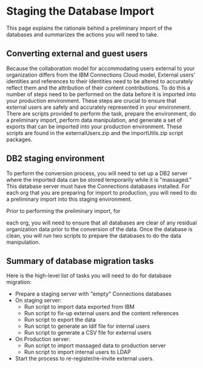 <?xml version="1.0" encoding="UTF-8"?>
<!DOCTYPE task PUBLIC "-//OASIS//DTD DITA Task//EN" "task.dtd">

# Staging the Database Import 

This page explains the rationale behind a preliminary import of the databases and summarizes the actions you will need to take.

## Converting external and guest users

Because the collaboration model for accommodating users external to your organization differs from the IBM Connections Cloud model, External users&#39; identities and references to their identities need to be altered to accurately reflect them and the attribution of their content contributions. To do this a number of steps need to be performed on the data before it is imported into your production environment. These steps are crucial to ensure that external users are safely and accurately represented in your environment. There are scripts provided to perform the task, prepare the environment, do a preliminary import, perform data manipulation, and generate a set of exports that can be imported into your production environment. These scripts are found in the externalUsers.zip and the importUtils.zip script packages.

## DB2 staging environment

To perform the conversion process, you will need to set up a DB2 server where the imported data can be stored temporarily while it is &quot;massaged.&quot; This database server must have the Connections databases installed. For each org that you are preparing for import to production, you will need to do a preliminary import into this staging environment.

Prior to performing the preliminary import, for

each org, you will need to ensure that all databases are clear of any residual organization data prior to the conversion of the data. Once the database is clean, you will run two scripts to prepare the databases to do the data manipulation.

## Summary of database migration tasks

Here is the high-level list of tasks you will need to do for database migration:

- Prepare a staging server with &quot;empty&quot; Connections databases
- On staging server:
  - Run script to import data exported from IBM
  - Run script to fix-up external users and the content references
  - Run script to export the data
  - Run script to generate an ldif file for internal users
  - Run script to generate a CSV file for external users
- On Production server:
  - Run script to import massaged data to production server
  - Run script to import internal users to LDAP
- Start the process to re-register/re-invite external users.


<?tm 1541016643182 1 HCL Connections ?>


